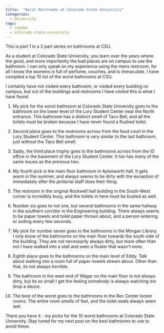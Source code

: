 ```yaml
---
title:  "Worst Restrooms at Colorado State University"
categories: 
  - University
tags:
  - random
  - colorado-state-university
---
```


This is part 1 in a 2 part series on bathrooms at CSU.

As a student at Colorado State University, you learn over the years where the good, and more importantly the bad places are on campus to use the bathroom. I can only speak on my experience using the mens restroom, for all I know the womens is full of perfume, couches, and is immaculate. I have compiled a top 10 list of the worst bathrooms at CSU.

I certainly have not visited every bathroom, or visited every building on campus, but out of the buildings and restrooms I have visited this is what I have found.

1. 	My pick for the worst bathroom at Colorado State University goes to the bathroom on the lower level of the Lory Student Center near the North entrance. This bathroom has a distinct smell of Taco Bell, and all the toilets must be broken because I have never found a flushed toilet.
	
2. Second place goes to the restrooms across from the food court in the Lory Student Center. This bathroom is very similar to the last bathroom, just without the Taco Bell smell.
	
3. Sadly, the third place trophy goes to the bathrooms across from the ID office in the basement of the Lory Student Center. It too has many of the same issues as the previous two.
	
4. My fourth pick is the main floor bathroom in Aylesworth hall. It gets warm in the summer, and always seems to be dirty with the exception of immediately after the janitorial staff does their thing.
	
5. The restroom in the original Rockwell hall building in the South-West corner is incredibly busy, and the toilets in here must be busted as well.
	
6. Number six goes to not one, but several bathrooms in the same hallway in the southern corridor in the Engineering building. There always seems to be paper towels and toilet paper thrown about, and a person entering or exiting every few seconds.
	
7. My pick for number seven goes to the bathrooms in the Morgan Library. I only know of the bathrooms on the main floor towards the south side of the building. They are not necessarily always dirty, but more often than not I have walked into a stall and seen a floater that wasn't mine.
	
8. Eighth place goes to the bathrooms on the main level of Eddy. Talk about walking into a room full of paper-towels strewn about. Other than that, its not always horrible.
	
9. The bathroom in the west end of Wagar on the main floor is not always dirty, but its so small I get the feeling somebody is always watching me drop a deuce.
	
10. The best of the worst goes to the bathrooms in the Rec Center locker rooms. The entire room smells of feel, and the toilet seats always seem wet.

There you have it - my picks for the 10 worst bathrooms at Colorado State University. Stay tuned for my next post on the best bathrooms to use to avoid these.
